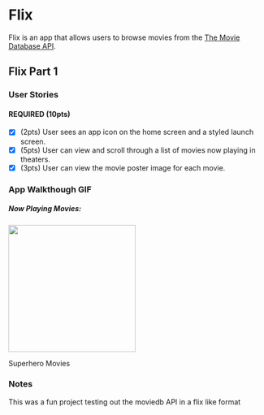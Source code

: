 # Flix

Flix is an app that allows users to browse movies from the [The Movie Database API](http://docs.themoviedb.apiary.io/#).

## Flix Part 1

### User Stories

#### REQUIRED (10pts)
- [x] (2pts) User sees an app icon on the home screen and a styled launch screen.
- [x] (5pts) User can view and scroll through a list of movies now playing in theaters.
- [x] (3pts) User can view the movie poster image for each movie.

### App Walkthough GIF
##### Now Playing Movies:
<img src="https://i.imgflip.com/3puqus.gif" width=250><br>

Superhero Movies

### Notes
This was a fun project testing out the moviedb API in a flix like format
